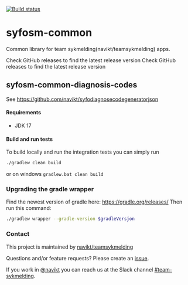 [![Build status](https://github.com/navikt/syfosm-common/workflows/Publish%20artifacts/badge.svg)](https://github.com/navikt/syfosm-common/workflows/Publish%20artifacts/badge.svg)

# syfosm-common
Common library for team sykmelding(navikt/teamsykmelding) apps. 

Check GitHub releases to find the latest release version Check GitHub releases to find the latest release version

## syfosm-common-diagnosis-codes
See https://github.com/navikt/syfodiagnosecodegeneratorjson

#### Requirements

* JDK 17

#### Build and run tests
To build locally and run the integration tests you can simply run 
``` bash
./gradlew clean build
``` 
or on windows
`gradlew.bat clean build`

### Upgrading the gradle wrapper
Find the newest version of gradle here: https://gradle.org/releases/ Then run this command:

``` bash
./gradlew wrapper --gradle-version $gradleVersjon
```

### Contact

This project is maintained by [navikt/teamsykmelding](CODEOWNERS)

Questions and/or feature requests? Please create an [issue](https://github.com/navikt/syfosm-common/issues).

If you work in [@navikt](https://github.com/navikt) you can reach us at the Slack
channel [#team-sykmelding](https://nav-it.slack.com/archives/CMA3XV997).
